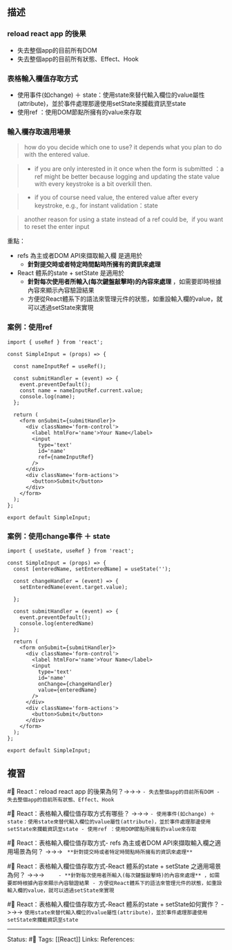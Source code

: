 ## 描述

### reload react app 的後果
- 失去整個app的目前所有DOM
- 失去整個app的目前所有狀態、Effect、Hook



### 表格輸入欄值存取方式

- 使用事件(如change) ＋ state：使用state來替代輸入欄位的value屬性(attribute)，並於事件處理那邊使用setState來攔截資訊至state
- 使用ref ：使用DOM節點所擁有的value來存取



### 輸入欄存取適用場景


> how do you decide which one to use?
> it depends what you plan to do with the entered value.

>- if you are only interested in it once when the form is submitted ：a ref might be better because logging and updating the state value with every keystroke is a bit overkill then.

> - if you of course need value, the entered value after every keystroke, e.g., for instant validation：state

> another reason for using a state instead of a ref could be,  if you want to reset the enter input




重點：
- refs 為主或者DOM API來擷取輸入欄 是適用於 
	- **針對提交時或者特定時間點時所擁有的資訊來處理**
- React 體系的state + setState 是適用於 
	- **針對每次使用者所輸入(每次鍵盤敲擊時)的內容來處理** ，如需要即時根據內容來顯示內容驗證結果
	- 方便從React體系下的語法來管理元件的狀態，如重設輸入欄的value，就可以透過setState來實現


### 案例：使用ref 
```
import { useRef } from 'react';

const SimpleInput = (props) => {
  
  const nameInputRef = useRef();

  const submitHandler = (event) => {
    event.preventDefault();
    const name = nameInputRef.current.value;
    console.log(name);
  };

  return (
    <form onSubmit={submitHandler}>
      <div className='form-control'>
        <label htmlFor='name'>Your Name</label>
        <input
          type='text'
          id='name'
          ref={nameInputRef}
        />
      </div>
      <div className='form-actions'>
        <button>Submit</button>
      </div>
    </form>
  );
};

export default SimpleInput;
```


### 案例：使用change事件 ＋ state

```
import { useState, useRef } from 'react';

const SimpleInput = (props) => {
  const [enteredName, setEnteredName] = useState('');

  const changeHandler = (event) => {
    setEnteredName(event.target.value);

  };

  const submitHandler = (event) => {
    event.preventDefault();
    console.log(enteredName)
  };

  return (
    <form onSubmit={submitHandler}>
      <div className='form-control'>
        <label htmlFor='name'>Your Name</label>
        <input
          type='text'
          id='name'
          onChange={changeHandler}
          value={enteredName}
        />
      </div>
      <div className='form-actions'>
        <button>Submit</button>
      </div>
    </form>
  );
};

export default SimpleInput;

```

## 複習

#🧠 React：reload react app 的後果為何？->->-> `- 失去整個app的目前所有DOM - 失去整個app的目前所有狀態、Effect、Hook`
<!--SR:!2023-03-26,40,230-->

#🧠 React：表格輸入欄位值存取方式有哪些？ ->->-> `- 使用事件(如change) ＋ state：使用state來替代輸入欄位的value屬性(attribute)，並於事件處理那邊使用setState來攔截資訊至state - 使用ref ：使用DOM節點所擁有的value來存取`
<!--SR:!2023-08-18,184,250-->


#🧠 React：表格輸入欄位值存取方式- refs 為主或者DOM API來擷取輸入欄之適用場景為何？ ->->-> ` **針對提交時或者特定時間點時所擁有的資訊來處理**`
<!--SR:!2023-08-20,187,250-->

#🧠 React：表格輸入欄位值存取方式-React 體系的state + setState 之適用場景為何？ ->->-> `	- **針對每次使用者所輸入(每次鍵盤敲擊時)的內容來處理** ，如需要即時根據內容來顯示內容驗證結果 - 方便從React體系下的語法來管理元件的狀態，如重設輸入欄的value，就可以透過setState來實現`
<!--SR:!2023-03-13,69,210-->


#🧠  React：表格輸入欄位值存取方式-React 體系的state + setState如何實作？ ->->-> `使用state來替代輸入欄位的value屬性(attribute)，並於事件處理那邊使用setState來攔截資訊至state`
<!--SR:!2023-08-11,183,250-->

---
Status: #🌱 
Tags:
[[React]]
Links:
References: